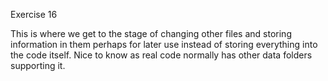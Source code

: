 Exercise 16

This is where we get to the stage of changing other files and storing information in them perhaps for later use instead of storing everything into the code itself. Nice to know as real code normally has other data folders supporting it.